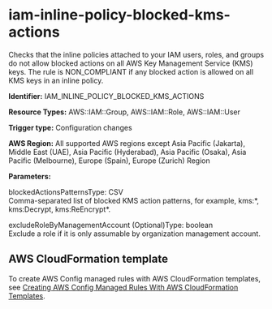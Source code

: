 # iam\-inline\-policy\-blocked\-kms\-actions<a name="iam-inline-policy-blocked-kms-actions"></a>

Checks that the inline policies attached to your IAM users, roles, and groups do not allow blocked actions on all AWS Key Management Service \(KMS\) keys\. The rule is NON\_COMPLIANT if any blocked action is allowed on all KMS keys in an inline policy\. 

**Identifier:** IAM\_INLINE\_POLICY\_BLOCKED\_KMS\_ACTIONS

**Resource Types:** AWS::IAM::Group, AWS::IAM::Role, AWS::IAM::User

**Trigger type:** Configuration changes

**AWS Region:** All supported AWS regions except Asia Pacific \(Jakarta\), Middle East \(UAE\), Asia Pacific \(Hyderabad\), Asia Pacific \(Osaka\), Asia Pacific \(Melbourne\), Europe \(Spain\), Europe \(Zurich\) Region

**Parameters:**

blockedActionsPatternsType: CSV  
Comma\-separated list of blocked KMS action patterns, for example, kms:\*, kms:Decrypt, kms:ReEncrypt\*\.

excludeRoleByManagementAccount \(Optional\)Type: boolean  
Exclude a role if it is only assumable by organization management account\.

## AWS CloudFormation template<a name="w2aac12c33c15b9d361c17"></a>

To create AWS Config managed rules with AWS CloudFormation templates, see [Creating AWS Config Managed Rules With AWS CloudFormation Templates](aws-config-managed-rules-cloudformation-templates.md)\.